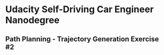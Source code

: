 # Udacity Self-Driving Car Engineer Nanodegree

## Path Planning - Trajectory Generation Exercise #2

